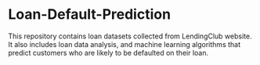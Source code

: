 # Loan-Default-Prediction
This repository contains loan datasets collected from LendingClub website. It also includes loan data analysis, and machine learning algorithms that predict customers who are likely to be defaulted on their loan.
